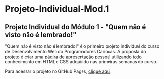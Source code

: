 # Projeto-Individual-Mod.1
<h2>Projeto Individual do Módulo 1 - "Quem não é visto não é lembrado!"</h2>
<p>"Quem não é visto não é lembrado!" é o primeiro projeto individual do curso de Desenvolvimento Web do Programadores Cariocas. A proposta do projeto é criar uma página de apresentação pessoal utilizando todo conhecimento em HTML e CSS adquirido nas primeiras semanas do curso.</p>
<p>Para acessar o projeto no GitHub Pages, <a href="https://dcb95.github.io/Projeto-Individual-Mod.1/">clique aqui</a>.</p>
